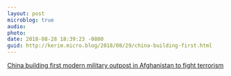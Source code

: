 ```yaml
---
layout: post
microblog: true
audio: 
photo: 
date: 2018-08-28 18:39:23 -0800
guid: http://kerim.micro.blog/2018/08/29/china-building-first.html
---
```

[China building first modern military outpost in Afghanistan to fight terrorism](https://www.scmp.com/news/china/diplomacy-defence/article/2161745/china-building-training-camp-afghanistan-fight)
